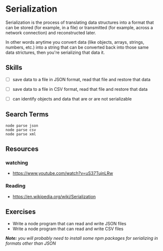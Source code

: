 # Serialization

Serialization is the process of translating data structures into a format that
can be stored (for example, in a file) or transmitted (for example, across a
network connection) and reconstructed later.

In other words anytime you convert data (like objects, arrays, strings, numbers,
etc.) into a string that can be converted back into those same data strictures,
then you're serializing that data it.


## Skills

- [ ] save data to a file in JSON format, read that file and restore that data
- [ ] save data to a file in CSV format, read that file and restore that data
- [ ] can identify objects and data that are or are not serializable


## Search Terms

```
node parse json
node parse csv
node parse xml
```


## Resources

### watching

- https://www.youtube.com/watch?v=uS37TujnLRw

### Reading

- https://en.wikipedia.org/wiki/Serialization



## Exercises

- Write a node program that can read and write JSON files
- Write a node program that can read and write CSV files

___Note:__ you will probably need to install some npm packages for serializing
in formats other than JSON_
